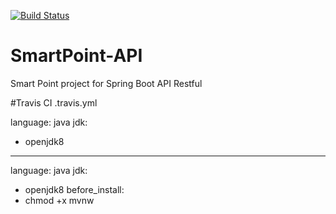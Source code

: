 [![Build Status](https://travis-ci.com/rabbittrix/SmartPoint-API.svg?branch=master)](https://travis-ci.com/rabbittrix/SmartPoint-API)

# SmartPoint-API
Smart Point project for Spring Boot API Restful

#Travis CI
.travis.yml

language: java
jdk:
  - openjdk8
 ______________________ 
language: java
jdk:
   - openjdk8
before_install:
   - chmod +x mvnw